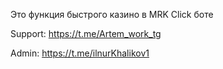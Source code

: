 Это функция быстрого казино в MRK Click боте

Support: https://t.me/Artem_work_tg

Admin: https://t.me/ilnurKhalikov1
